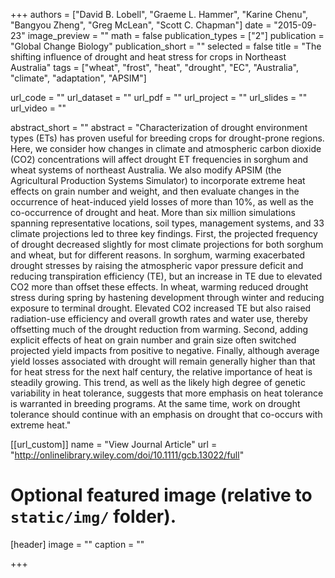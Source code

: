 +++
authors = ["David B. Lobell", "Graeme L. Hammer", "Karine Chenu", "Bangyou Zheng", "Greg McLean", "Scott C. Chapman"]
date = "2015-09-23"
image_preview = ""
math = false
publication_types = ["2"]
publication = "Global Change Biology"
publication_short = ""
selected = false
title = "The shifting influence of drought and heat stress for crops in Northeast Australia"
tags = ["wheat", "frost", "heat", "drought", "EC", "Australia", "climate", "adaptation", "APSIM"]

url_code = ""
url_dataset = ""
url_pdf = ""
url_project = ""
url_slides = ""
url_video = ""

abstract_short = ""
abstract = "Characterization of drought environment types (ETs) has proven useful for breeding crops for drought-prone regions. Here, we consider how changes in climate and atmospheric carbon dioxide (CO2) concentrations will affect drought ET frequencies in sorghum and wheat systems of northeast Australia. We also modify APSIM (the Agricultural Production Systems Simulator) to incorporate extreme heat effects on grain number and weight, and then evaluate changes in the occurrence of heat-induced yield losses of more than 10%, as well as the co-occurrence of drought and heat. More than six million simulations spanning representative locations, soil types, management systems, and 33 climate projections led to three key findings. First, the projected frequency of drought decreased slightly for most climate projections for both sorghum and wheat, but for different reasons. In sorghum, warming exacerbated drought stresses by raising the atmospheric vapor pressure deficit and reducing transpiration efficiency (TE), but an increase in TE due to elevated CO2 more than offset these effects. In wheat, warming reduced drought stress during spring by hastening development through winter and reducing exposure to terminal drought. Elevated CO2 increased TE but also raised radiation-use efficiency and overall growth rates and water use, thereby offsetting much of the drought reduction from warming. Second, adding explicit effects of heat on grain number and grain size often switched projected yield impacts from positive to negative. Finally, although average yield losses associated with drought will remain generally higher than that for heat stress for the next half century, the relative importance of heat is steadily growing. This trend, as well as the likely high degree of genetic variability in heat tolerance, suggests that more emphasis on heat tolerance is warranted in breeding programs. At the same time, work on drought tolerance should continue with an emphasis on drought that co-occurs with extreme heat."



[[url_custom]]
name = "View Journal Article"
url = "http://onlinelibrary.wiley.com/doi/10.1111/gcb.13022/full"

# Optional featured image (relative to `static/img/` folder).
[header]
image = ""
caption = ""

+++
